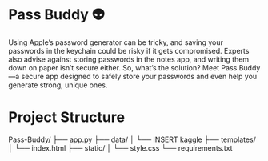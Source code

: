 # Pass Buddy 👽 

Using Apple’s password generator can be tricky, and saving your passwords in the keychain could be risky if it gets compromised. Experts also advise against storing passwords in the notes app, and writing them down on paper isn’t secure either. So, what’s the solution? Meet Pass Buddy—a secure app designed to safely store your passwords and even help you generate strong, unique ones.


# Project Structure
Pass-Buddy/
├── app.py
├── data/
│   └── INSERT kaggle
├── templates/
│   └── index.html
├── static/
│   └── style.css
└── requirements.txt
